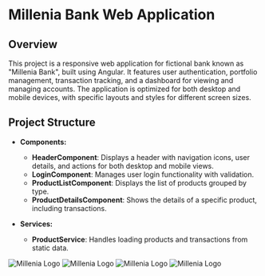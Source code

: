 # Millenia Bank Web Application

## Overview

This project is a responsive web application for fictional bank known as "Millenia Bank", built using Angular. It features user authentication, portfolio management, transaction tracking, and a dashboard for viewing and managing accounts. The application is optimized for both desktop and mobile devices, with specific layouts and styles for different screen sizes.

## Project Structure

- **Components:**
  - **HeaderComponent**: Displays a header with navigation icons, user details, and actions for both desktop and mobile views.
  - **LoginComponent**: Manages user login functionality with validation.
  - **ProductListComponent**: Displays the list of products grouped by type.
  - **ProductDetailsComponent**: Shows the details of a specific product, including transactions.

- **Services:**
  - **ProductService**: Handles loading products and transactions from static data.


![Millenia Logo](./assets/images/icons/image001.png)
![Millenia Logo](./assets/images/icons/image002.png)
![Millenia Logo](./assets/images/icons/image003.png)
![Millenia Logo](./assets/images/icons/image004.png)
